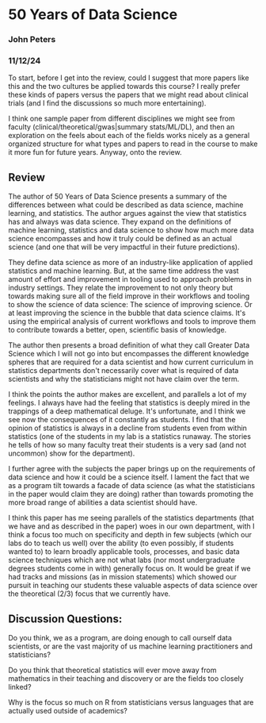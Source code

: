 #  50 Years of Data Science 

### John Peters

### 11/12/24

To start, before I get into the review, could I suggest that more papers like this and the two cultures be applied towards this course? I really prefer these kinds of papers versus the papers that we might read about clinical trials (and I find the discussions so much more entertaining). 

I think one sample paper from different disciplines we might see from faculty (clinical/theoretical/gwas|summary stats/ML/DL), and then an exploration on the feels about each of the fields works nicely as a general organized structure for what types and papers to read in the course to make it more fun for future years. Anyway, onto the review.

## Review 

The author of 50 Years of Data Science presents a summary of the differences between what could be described as data science, machine learning, and statistics. The author argues against the view that statistics has and always was data science. They expand on the definitions of machine learning, statistics and data science to show how much more data science encompasses and how it truly could be defined as an actual science (and one that will be very impactful in their future predictions). 

They define data science as more of an industry-like application of applied statistics and machine learning. But, at the same time address the vast amount of effort and improvement in tooling used to approach problems in industry settings. They relate the improvement to not only theory but towards making sure all of the field improve in their workflows and tooling to show the science of data science: The science of improving science. Or at least improving the science in the bubble that data science claims. It's using the empirical analysis of current workflows and tools to improve them to contribute towards a better, open, scientific basis of knowledge.

The author then presents a broad definition of what they call Greater Data Science which I will not go into but encompasses the different knowledge spheres that are required for a data scientist and how current curriculum in statistics departments don't necessarily cover what is required of data scientists and why the statisticians might not have claim over the term.

I think the points the author makes are excellent, and parallels a lot of my feelings. I always have had the feeling that statistics is deeply mired in the trappings of a deep mathematical deluge. It's unfortunate, and I think we see now the consequences of it constantly as students. I find that the opinion of statistics is always in a decline from students even from within statistics (one of the students in my lab is a statistics runaway. The stories he tells of how so many faculty treat their students is a very sad (and not uncommon) show for the department).

I further agree with the subjects the paper brings up on the requirements of data science and how it could be a science itself. I lament the fact that we as a program tilt towards a facade of data science (as what the statisticians in the paper would claim they are doing) rather than towards promoting the more broad range of abilities a data scientist should have.

I think this paper has me seeing parallels of the statistics departments (that we have and as described in the paper) woes in our own department, with I think a focus too much on specificity and depth in few subjects (which our labs do to teach us well) over the ability (to even possibly, if students wanted to) to learn broadly applicable tools, processes, and basic data science techniques which are not what labs (nor most undergraduate degrees students come in with) generally focus on. It would be great if we had tracks and missions (as in mission statements) which showed our pursuit in teaching our students these valuable aspects of data science over the theoretical (2/3) focus that we currently have.

## Discussion Questions:

Do you think, we as a program, are doing enough to call ourself data scientists, or are the vast majority of us machine learning practitioners and statisticians?

Do you think that theoretical statistics will ever move away from mathematics in their teaching and discovery or are the fields too closely linked?

Why is the focus so much on R from statisticians versus languages that are actually used outside of academics?
